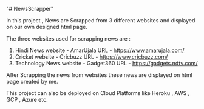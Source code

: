 "# NewsScrapper" 

In this project , News are Scrapped from 3 different websites and displayed on our own designed html page.

The three websites used for scrapping news are :

1. Hindi News website - AmarUjala URL - https://www.amarujala.com/
2. Cricket website - Cricbuzz URL - https://www.cricbuzz.com/
3. Technology News website - Gadget360 URL - https://gadgets.ndtv.com/

After Scrapping the news from websites these news are displayed on html page created by me.

This project can also be deployed on Cloud Platforms like Heroku , AWS , GCP , Azure etc.
